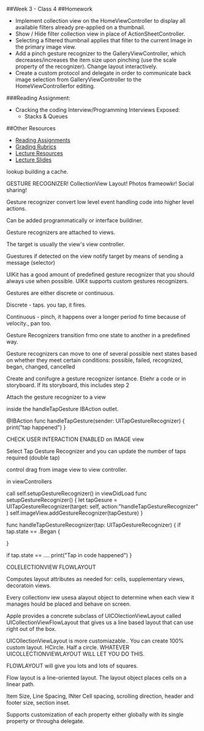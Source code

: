 ##Week 3 - Class 4
##Homework
* Implement collection view on the HomeViewController to display all available filters already pre-applied on a thumbnail.
* Show / Hide filter collection view in place of ActionSheetController.
* Selecting a filtered thumbnail applies that filter to the current Image in the primary image view.
* Add a pinch gesture recognizer to the GalleryViewController, which decreases/increases the item size upon pinching (use the scale property of the recognizer). Change layout interactively.
* Create a custom protocol and delegate in order to communicate back image selection from GalleryViewController to the HomeViewControllerfor editing.

###Reading Assignment:
* Cracking the coding Interview/Programming Interviews Exposed:
  * Stacks & Queues


##Other Resources
* [Reading Assignments](../../Resources/ra-grading-standard/)
* [Grading Rubrics](../../Resources/)
* [Lecture Resources](lecture/)
* [Lecture Slides](https://www.icloud.com/keynote/000Jb3jQrKlkMaoFiZ5Nrlk8g#Week3_Day4)

lookup building a cache.

GESTURE RECOGNIZER!
CollectionView Layout!
Photos frameowkr!
Social sharing!

Gesture recognizer convert low level event handling code into higher level actions.

Can be added programmatically or interface buildiner.

Gesture recognizers are attached to views.

The target is usually the view's view controller.

Guestures if detected on the view notify target by means of sending a message (selector)

UIKit has a good amount of predefined gesture recognizer that you should always use when possible.
UIKit supports custom gestures recognizers.

Gestures are either discrete or continuous.

Discrete - taps.  you tap, it fires.

Continuous - pinch, it happens over a longer period fo time because of velocity., pan too.

Gesture Recognizers transition frmo one state to another in a predefined way.

Gesture recognizers can move to one of several possible next states based on whether they meet certain conditions: possible, failed, recognized, began, changed, cancelled

Create and conifugre a gesture recognizer isntance.  Etiehr a code or in storyboard.  If its storyboard, this includes step 2

Attach the gesture recognizer to a view

inside the handleTapGesture IBAction outlet.

@IBAction func handleTapGesture(sender: UITapGestureRecognizer)
{
  print("tap happened")
}

CHECK USER INTERACTION ENABLED on IMAGE view

Select Tap Gesture Recognizer and you can update the number of taps required (double tap)

control drag from image view to view controller.

in viewControllers

call self.setupGestureRecognizer() in viewDidLoad
func setupGestureRecognizer()
{
  let tapGesure = UITapGestureRecognizer(target: self, action:"handleTapGestureRecognizer" )
  self.imageView.addGestureRecognizer(tapGesture)
}

func handleTapGestureRecognizer(tap: UITapGestureRecognizer)
{
  if tap.state == .Began {

  }

  if tap.state == ....
  print("Tap in code happened")
}

COLELECTIONVIEW FLOWLAYOUT

Computes layout attributes as needed for: cells, supplementary views, decoratoin views.

Every collectionv iew usesa  alayout object to determine when each view it manages hould be placed and behave on screen.

Apple provides a concrete subclass of UICOlectionViewLayout called UICollectionViewFlowLayout that gives us a line based layout that can use right out of the box.

UICOllectionViewLayout is more customiazable.. You can create 100% custom layout.
HCircle.  Half a circle.  WHATEVER UICOLLECTIONVIEWLAYOUT WILL LET YOU DO THIS.

FLOWLAYOUT will give you lots and lots of squares.

Flow layout is a line-oriented layout.  The layout object places cells on a linear path.

Item Size, Line Spacing, INter Cell spacing, scrolling direction, header and footer size, section inset.

Supports customization of each property either globally with its single property or througha  delegate.
